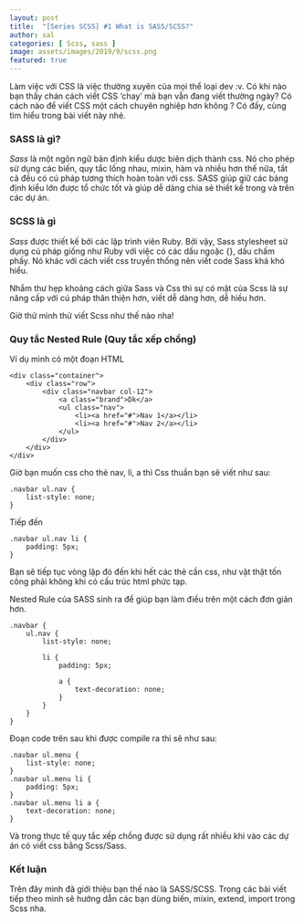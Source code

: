 ```yaml
---
layout: post
title:  "[Series SCSS] #1 What is SASS/SCSS?"
author: sal
categories: [ Scss, sass ]
image: assets/images/2019/9/scss.png
featured: true
---
```


Làm việc với CSS là việc thường xuyên của mọi thể loại dev :v. Có khi nào bạn thấy chán cách viết CSS ‘chay’ mà bạn vẫn đang viết thường ngày? Có cách nào để viết CSS một cách chuyên nghiệp hơn không ? Có đấy, cùng tìm hiểu trong bài viết này nhé.

###  SASS là gì?

*Sass* là một ngôn ngữ bản định kiểu dược biên dịch thành css. Nó cho phép sừ dụng các biến, quy tắc lồng nhau, mixin, hàm và nhiều hơn thế nữa, tất cả đều có cú pháp tương thích hoàn toàn với css. SASS giúp giữ các bảng định kiểu lớn được tổ chức tốt và giúp dễ dàng chia sẻ thiết kế trong và trên các dự án.

### SCSS là gì

*Sass* được thiết kế bởi các lập trình viên Ruby. Bởi vậy, Sass stylesheet sử dụng cú pháp giống như Ruby với việc có các dấu ngoặc {}, dấu chấm phấy. Nó khác với cách viết css truyền thống nên viết code Sass khá khó hiểu. 

Nhắm thư hẹp khoảng cách giữa Sass và Css thì sự có mặt của Scss là sự nâng cấp với cú pháp thân thiện hơn, viết dễ dàng hơn, dễ hiều hơn.

Giờ thử mình thử viết Scss như thế nào nha!

### Quy tắc Nested Rule (Quy tắc xếp chồng)

Ví dụ mình có một đoạn HTML 

```
<div class="container">
    <div class="row">
        <div class="navbar col-12">
            <a class="brand">Dk</a>
            <ul class="nav">
                <li><a href="#">Nav 1</a></li>
                <li><a href="#">Nav 2</a></li>
            </ul>
        </div>
    </div>
</div>
```

Giờ bạn muốn css cho thẻ nav, li, a thì Css thuần bạn sẽ viết như sau: 

```
.navbar ul.nav {
    list-style: none;
}
```

Tiếp đến

```
.navbar ul.nav li {
    padding: 5px;
}
```

Bạn sẽ tiếp tục vòng lặp đó đến khi hết các thẻ cần css, như vật thật tốn công phải không khi có cấu trúc html phức tạp.

Nested Rule của SASS sinh ra để giúp bạn làm điều trên một cách đơn giản hơn.

```
.navbar {
    ul.nav {
        list-style: none;
 
        li {
            padding: 5px;
 
            a {
                text-decoration: none;
            }
        }
    }
}
```

Đoạn code trên sau khi được compile ra thì sẽ như sau: 

```
.navbar ul.menu {
    list-style: none;
}
.navbar ul.menu li {
    padding: 5px;
}
.navbar ul.menu li a {
    text-decoration: none;
}
```

Và trong thực tế quy tắc xếp chồng được sử dụng rất nhiều khi vào các dự án có viết css bằng Scss/Sass.

### Kết luận

Trên đây mình đã giới thiệu bạn thế nào là SASS/SCSS. Trong các bài viết tiếp theo mình sẽ hướng dẫn các bạn dùng biến, mixin, extend, import trong Scss nha. 
